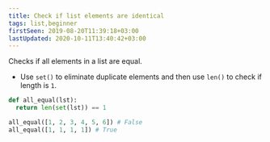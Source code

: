 ```yaml
---
title: Check if list elements are identical
tags: list,beginner
firstSeen: 2019-08-20T11:39:18+03:00
lastUpdated: 2020-10-11T13:40:42+03:00
---
```


Checks if all elements in a list are equal.

- Use `set()` to eliminate duplicate elements and then use `len()` to check if length is `1`.

```py
def all_equal(lst):
  return len(set(lst)) == 1
```

```py
all_equal([1, 2, 3, 4, 5, 6]) # False
all_equal([1, 1, 1, 1]) # True
```
